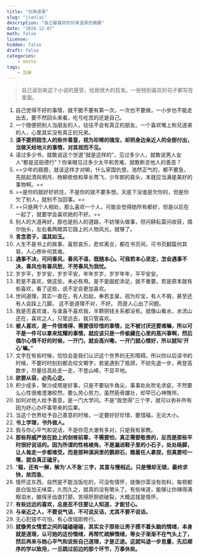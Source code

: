 ```yaml
---
title: "剑来语录"
slug: "jianlai"
description: "自己最喜欢的剑来语录的摘要"
date: "2024-12-07"
math: false
license: 
hidden: false
draft: false 
categories: 
    - motto
tags:
    - 剑来
---
```


> 自己读剑来这个小说的感受，给我很大的启发。一些特别喜欢的句子都写在里面。

1. 自己觉得不好的事情，就干脆不要有第一次，一次也不要做，一小步也不能走出去，要不然回头来看，吃亏吃苦的还是自己。
2. 一个随便把别人当朋友的人，往往不会有真正的朋友。一个喜欢嘴上称兄道弟的人，心里其实没有真正的兄弟。
3. **请不要把陌生人的些许善意，视为珍稀的瑰宝，却把身边亲近人的全部付出，当做天经地义的事情，对其视而不见。**
4. 读过多少书，就敢说这个世道“就是这样的”，见过多少人，就敢说男人女人“都是这般德行”？你亲眼见过多少太平和苦难，就敢断言他人的善恶？
5. ==少年的肩膀，就该这样才对嘛，什么家国仇恨，浩然正气的，都不要急，先挑起清风明月、杨柳依依和草长莺飞，少年郎的肩头，本就应当满是美好的事物啊。==
6. ==是你的就好好抓住，不是你的就不要多想。天底下没谁是欠你的，但是你欠了别人，就别不当回事。==
7. ==只是两个人相处，那么喜欢一个人，可能会觉得她所有都好，但是以后在一起了，就要学会喜欢她的不好。==
8. 别人的大道再好，那也是别人的道路，不妨埋头做事，但问耕耘莫问收获，偶尔抬头，左右看两眼其它路上的人物风光，就够了。
9. **言念君子，温其如玉。**
10. 人生不是书上的故事，喜怒哀乐，悲欢离合，都在书页间，可书页翻篇何其易，人心修补何其难。
11. **遇事不决，可问春风，春风不语，既随本心。可我若本心坚定，怎会遇事不决，春风也有春风愁，不劳春风为我忧。**
12. 岁岁平，岁岁安，岁岁平安，年年岁岁，岁岁年年，平平安安。
13. 若是不喜欢，做这些，未必有用。是不是画蛇添足，就不重要。若是原本就有些喜欢，看了这些，说不定会更加喜欢。
14. 世间道理，其实一直在，有人捡起，奉若圭臬，视为珍宝，有人不屑，甚至还有人会踩上几脚。 这不是道理不对，不好。 而是人心出了问题。 
15. 我是否喜欢谁，与谁喜不喜欢我，半颗铜钱关系都没有。就像山看水，水流山还在，喜欢之人，只管远去，我只管喜欢。
16. **被人喜欢，是一件很难得、需要很珍惜的事情，比不被讨厌还要难嘛，所以可不是一件可以拿来炫耀的事情，就应该只是一件偷藏在心里的高兴事啊，然后偶尔心情不好的时候，一开门，就会高兴嘞，一开门就心情好，所以就叫‘开心’嘛。”**
17. 文字在有些时候，恰恰会是我们认识这个世界的无形障碍。所以你以后读书的时候，不要时时刻刻都去咬文嚼字，若是遇到了瓶颈，不妨先退一步，再登高数步，尽量往高处走一走，不登山峰，不显平地。
18. **欲要从容，必先心定。**
19. 积少成多，聚沙成塔是好事，只是不要钻牛角尖，事事处处吹毛求疵，不然要么心性很难澄澈皎然，要么劳心劳力，虽然筋骨雄壮，却早已心神憔悴。
20.  如何对他人给予善意，是一门大学问。不是“我觉得”三个字，就可以弥补所有因为好心办坏事带来的后果。 
21. 当这个世界给予自己善意的时候，一定要好好珍惜，要惜福，无论大小。
22. **书上学理，书外做人。**
23. 我与你心平气和说话，不是你范大澈有多对，只是我有家教。
24. **那些将威严放在脸上的剑修前辈，不需要怕，真正需要敬畏的，反而是那些平时很好说话的。因为所谓的性格棱角，不是漏进鞋子里的小石子，处处硌脚，让人每走一步都难受。而是那种溪涧里的鹅卵石，瞧着任人拿捏，但真要咬一嘴，就会真正磕牙。**
25. “**稳，还有一解，解为‘人不急’三字，其意与慢相近。只是慢却无错，最终求快，故而急**。
26. 情怀这东西，自然是不能当饭吃的，可没有情怀，就像炒菜没有佐料，每顿都是白饭加无味菜，久而久之，就真的没有嚼头了。有些味道，能够让你辣得满眼泪水，酸得牙齿直打颤，苦得肝胆欲破裂，大概这就是情怀。
27. **有些远远的喜欢，总是忍不住要让人知道，才能甘心。**
28. **与亲近之人，不要说气话，不可说反话，尤其不要不说话。**
29. 无心犯错不可怕，有心改错即修行。
30. **就像男女情爱之间的磕磕碰碰，其实女子那些让男子摸不着头脑的情绪，本身就是道理，认可她的这份情绪，再帮忙疏解情绪，等女子渐渐不在气头上了，然后再来与她心平气和说些自己道理，才是正途。这就叫退一步思量，先后顺序的学以致用，一旦跳过前边的那个环节，万事休矣。**